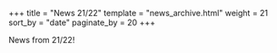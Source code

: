 +++
title = "News 21/22"
template = "news_archive.html"
weight = 21
sort_by = "date"
paginate_by = 20
+++

News from 21/22!

